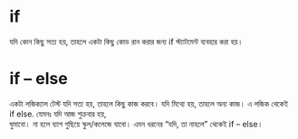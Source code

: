 
# if
যদি কোন কিছু সত্য হয়, তাহলে একটা কিছু কোড রান করার জন্য if স্ট্যাটমেন্ট ব্যবহার করা হয়। 

# if – else

একটা লজিক্যাল টেস্ট যদি সত্য হয়, তাহলে কিছু কাজ করবে। যদি মিথ্যে হয়, তাহলে অন্য কাজ। এ লজিক থেকেই if else. যেমনঃ যদি আজ শুক্রবার হয়,<br>
ঘুমাবো। না হলে ব্যাগ গুছিয়ে স্কুল/কলেজে যাবো। এমন ধরনের “যদি, তা নাহলে” থেকেই if – else।



